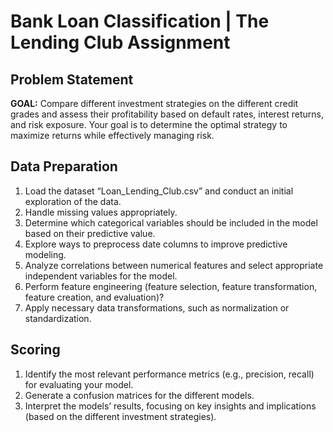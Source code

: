 # Bank Loan Classification | The Lending Club Assignment

## Problem Statement

**GOAL:** Compare different investment strategies on the different credit grades and assess their profitability based on 
default rates, interest returns, and risk exposure. Your goal is to determine the optimal strategy to maximize 
returns while effectively managing risk.


## Data Preparation
1. Load the dataset “Loan_Lending_Club.csv” and conduct an initial exploration of the 
data.
2. Handle missing values appropriately.
3. Determine which categorical variables should be included in the model based on their 
predictive value.
4. Explore ways to preprocess date columns to improve predictive modeling.
5. Analyze correlations between numerical features and select appropriate independent 
variables for the model.
6. Perform feature engineering (feature selection, feature transformation, feature 
creation, and evaluation)?
7. Apply necessary data transformations, such as normalization or standardization. 



## Scoring
1. Identify the most relevant performance metrics (e.g., precision, recall) for evaluating 
your model.
2. Generate a confusion matrices for the different models.
3. Interpret the models’ results, focusing on key insights and implications (based on the 
different investment strategies). 


